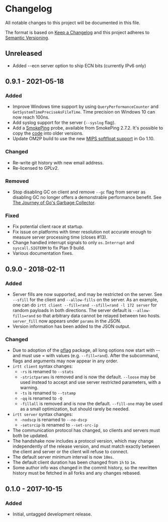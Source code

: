 # Changelog
All notable changes to this project will be documented in this file.

The format is based on [Keep a Changelog](http://keepachangelog.com/en/1.0.0/)
and this project adheres to [Semantic Versioning](http://semver.org/spec/v2.0.0.html).

## Unreleased

- Added --ecn server option to ship ECN bits (currently IPv6 only)

## 0.9.1 - 2021-05-18

### Added

- Improve Windows time support by using `QueryPerformanceCounter` and
  `GetSystemTimePreciseAsFileTime`. Time precision on Windows 10 can now
  reach 100ns.
- Add syslog support for the server (`--syslog` flag).
- Add a [SmokePing](https://oss.oetiker.ch/smokeping/) probe, available from
  SmokePing 2.7.2. It's possible to copy the
  [code](https://github.com/oetiker/SmokePing/blob/master/lib/Smokeping/probes/IRTT.pm)
  into older versions.
- Update OM2P build to use the new
  [MIPS softfloat support](https://github.com/golang/go/issues/18162) in Go 1.10.

### Changed

- Re-write git history with new email address.
- Re-licensed to GPLv2.

### Removed

- Stop disabling GC on client and remove `--gc` flag from server as disabling GC
  no longer offers a demonstrable performance benefit. See
  [The Journey of Go's Garbage Collector](https://blog.golang.org/ismmkeynote).

### Fixed

- Fix potential client race at startup.
- Fix issue on platforms with timer resolution not accurate enough
  to measure server processing time (closes #13).
- Change handled interrupt signals to only `os.Interrupt` and `syscall.SIGTERM`
  to fix Plan 9 build.
- Various documentation fixes.

## 0.9.0 - 2018-02-11

### Added

- Server fills are now supported, and may be restricted on the server. See
  `--sfill` for the client and `--allow-fills` on the server. As an example, one
  can do `irtt client --fill=rand --sfill=rand -l 172 server` for random
  payloads in both directions. The server default is `--allow-fills=rand` so
  that arbitrary data cannot be relayed between two hosts. `server_fill` now
  appears under `params` in the JSON.
- Version information has been added to the JSON output.

### Changed

- Due to adoption of the [pflag](https://github.com/ogier/pflag) package, all long
  options now start with -- and must use = with values (e.g. `--fill=rand`).
  After the subcommand, flags and arguments may now appear in any order.
- `irtt client` syntax changes:
  - `-rs` is renamed to `--stats`
  - `-strictparams` is removed and is now the default. `--loose` may be used
    instead to accept and use server restricted parameters, with a warning.
  - `-ts` is renamed to `--tstamp`
  - `-qq` is renamed to `-Q`
  - `-fillall` is removed and is now the default. `--fill-one` may be used as
    a small optimization, but should rarely be needed.
- `irtt server` syntax changes:
  - `-nodscp` is renamed to `--no-dscp`
  - `-setsrcip` is renamed to `--set-src-ip`
- The communication protocol has changed, so clients and servers must both be
  updated.
- The handshake now includes a protocol version, which may change independently
  of the release version, and must match exactly between the client and server
  or the client will refuse to connect.
- The default server minimum interval is now `10ms`.
- The default client duration has been changed from `1h` to `1m`.
- Some author info was changed in the commit history, so the rewritten history
  must be fetched in all forks and any changes rebased.

## 0.1.0 - 2017-10-15

### Added

- Initial, untagged development release.
